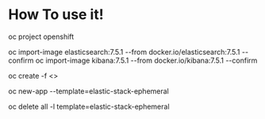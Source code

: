 # How To use it!

oc project openshift

oc import-image elasticsearch:7.5.1  --from docker.io/elasticsearch:7.5.1  --confirm 
oc import-image kibana:7.5.1  --from docker.io/kibana:7.5.1  --confirm 

oc create -f <>

oc new-app --template=elastic-stack-ephemeral

oc delete all -l template=elastic-stack-ephemeral
